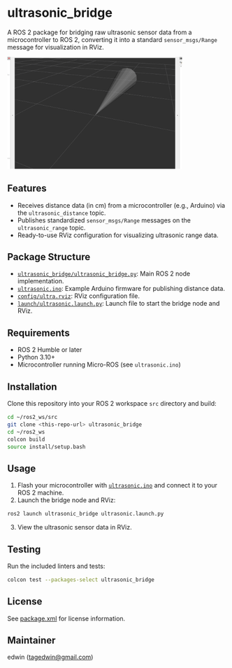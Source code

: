 # ultrasonic_bridge

A ROS 2 package for bridging raw ultrasonic sensor data from a microcontroller to ROS 2, converting it into a standard `sensor_msgs/Range` message for visualization in RViz.

<img src="rviz.png" alt="RViz Visualization" width="400"/>

## Features

- Receives distance data (in cm) from a microcontroller (e.g., Arduino) via the `ultrasonic_distance` topic.
- Publishes standardized `sensor_msgs/Range` messages on the `ultrasonic_range` topic.
- Ready-to-use RViz configuration for visualizing ultrasonic range data.

## Package Structure

- [`ultrasonic_bridge/ultrasonic_bridge.py`](ultrasonic_bridge/ultrasonic_bridge.py): Main ROS 2 node implementation.
- [`ultrasonic.ino`](ultrasonic.ino): Example Arduino firmware for publishing distance data.
- [`config/ultra.rviz`](config/ultra.rviz): RViz configuration file.
- [`launch/ultrasonic.launch.py`](launch/ultrasonic.launch.py): Launch file to start the bridge node and RViz.

## Requirements

- ROS 2 Humble or later
- Python 3.10+
- Microcontroller running Micro-ROS (see `ultrasonic.ino`)

## Installation

Clone this repository into your ROS 2 workspace `src` directory and build:

```sh
cd ~/ros2_ws/src
git clone <this-repo-url> ultrasonic_bridge
cd ~/ros2_ws
colcon build
source install/setup.bash
```

## Usage

1. Flash your microcontroller with [`ultrasonic.ino`](ultrasonic.ino) and connect it to your ROS 2 machine.
2. Launch the bridge node and RViz:

```sh
ros2 launch ultrasonic_bridge ultrasonic.launch.py
```

3. View the ultrasonic sensor data in RViz.

## Testing

Run the included linters and tests:

```sh
colcon test --packages-select ultrasonic_bridge
```

## License

See [package.xml](package.xml) for license information.

## Maintainer

edwin (<tagedwin@gmail.com>)